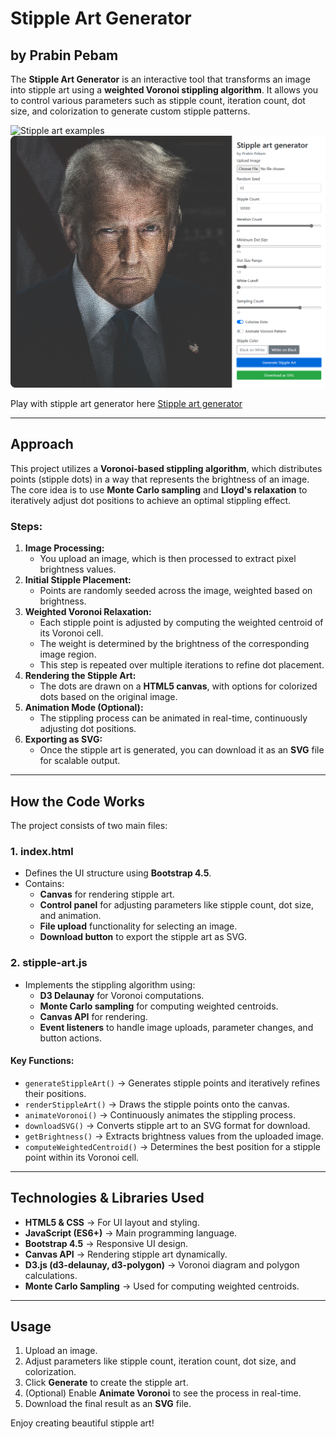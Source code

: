 # Stipple Art Generator

## by Prabin Pebam

The **Stipple Art Generator** is an interactive tool that transforms an image into stipple art using a **weighted Voronoi stippling algorithm**. It allows you to control various parameters such as stipple count, iteration count, dot size, and colorization to generate custom stipple patterns.

![Stipple art examples](/images/stipple-art-examples.png "Stipple art examples")
![Stipple art UI](/images/stipple-art-ui.png "Stipple art UI")


Play with stipple art generator here
[Stipple art generator](https://prabinpebam.github.io/stipple-art/)


---

## Approach

This project utilizes a **Voronoi-based stippling algorithm**, which distributes points (stipple dots) in a way that represents the brightness of an image. The core idea is to use **Monte Carlo sampling** and **Lloyd's relaxation** to iteratively adjust dot positions to achieve an optimal stippling effect.

### Steps:
1. **Image Processing:**
   - You upload an image, which is then processed to extract pixel brightness values.
2. **Initial Stipple Placement:**
   - Points are randomly seeded across the image, weighted based on brightness.
3. **Weighted Voronoi Relaxation:**
   - Each stipple point is adjusted by computing the weighted centroid of its Voronoi cell.
   - The weight is determined by the brightness of the corresponding image region.
   - This step is repeated over multiple iterations to refine dot placement.
4. **Rendering the Stipple Art:**
   - The dots are drawn on a **HTML5 canvas**, with options for colorized dots based on the original image.
5. **Animation Mode (Optional):**
   - The stippling process can be animated in real-time, continuously adjusting dot positions.
6. **Exporting as SVG:**
   - Once the stipple art is generated, you can download it as an **SVG** file for scalable output.

---

## How the Code Works

The project consists of two main files:

### 1. **index.html**
- Defines the UI structure using **Bootstrap 4.5**.
- Contains:
  - **Canvas** for rendering stipple art.
  - **Control panel** for adjusting parameters like stipple count, dot size, and animation.
  - **File upload** functionality for selecting an image.
  - **Download button** to export the stipple art as SVG.

### 2. **stipple-art.js**
- Implements the stippling algorithm using:
  - **D3 Delaunay** for Voronoi computations.
  - **Monte Carlo sampling** for computing weighted centroids.
  - **Canvas API** for rendering.
  - **Event listeners** to handle image uploads, parameter changes, and button actions.

#### Key Functions:
- `generateStippleArt()` → Generates stipple points and iteratively refines their positions.
- `renderStippleArt()` → Draws the stipple points onto the canvas.
- `animateVoronoi()` → Continuously animates the stippling process.
- `downloadSVG()` → Converts stipple art to an SVG format for download.
- `getBrightness()` → Extracts brightness values from the uploaded image.
- `computeWeightedCentroid()` → Determines the best position for a stipple point within its Voronoi cell.

---

## Technologies & Libraries Used

- **HTML5 & CSS** → For UI layout and styling.
- **JavaScript (ES6+)** → Main programming language.
- **Bootstrap 4.5** → Responsive UI design.
- **Canvas API** → Rendering stipple art dynamically.
- **D3.js (d3-delaunay, d3-polygon)** → Voronoi diagram and polygon calculations.
- **Monte Carlo Sampling** → Used for computing weighted centroids.

---

## Usage

1. Upload an image.
2. Adjust parameters like stipple count, iteration count, dot size, and colorization.
3. Click **Generate** to create the stipple art.
4. (Optional) Enable **Animate Voronoi** to see the process in real-time.
5. Download the final result as an **SVG** file.

Enjoy creating beautiful stipple art!

